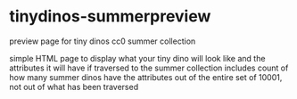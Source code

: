 # tinydinos-summerpreview
preview page for tiny dinos cc0 summer collection

simple HTML page to display what your tiny dino will look like and the attributes it will have if traversed to the summer collection
includes count of how many summer dinos have the attributes out of the entire set of 10001, not out of what has been traversed
